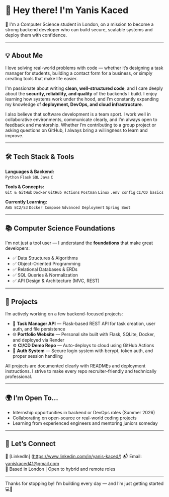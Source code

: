 # 👋 Hey there! I'm Yanis Kaced

🎯 I'm a Computer Science student in London, on a mission to become a strong backend developer who can build secure, scalable systems and deploy them with confidence.

---

## 💡 About Me

I love solving real-world problems with code — whether it’s designing a task manager for students, building a contact form for a business, or simply creating tools that make life easier.

I'm passionate about writing **clean, well-structured code**, and I care deeply about the **security, reliability, and quality** of the backends I build. I enjoy learning how systems work under the hood, and I’m constantly expanding my knowledge of **deployment, DevOps, and cloud infrastructure**.

I also believe that software development is a team sport. I work well in collaborative environments, communicate clearly, and I’m always open to feedback and mentorship. Whether I’m contributing to a group project or asking questions on GitHub, I always bring a willingness to learn and improve.

---

## 🛠️ Tech Stack & Tools

**Languages & Backend:**  
`Python` `Flask` `SQL` `Java` `C`

**Tools & Concepts:**  
`Git & GitHub` `Docker` `GitHub Actions` `Postman` `Linux` `.env config` `CI/CD basics`

**Currently Learning:**  
`AWS EC2/S3` `Docker Compose` `Advanced Deployment` `Spring Boot`

---

## 📚 Computer Science Foundations

I'm not just a tool user — I understand the **foundations** that make great developers:

- ✅ Data Structures & Algorithms
- ✅ Object-Oriented Programming
- ✅ Relational Databases & ERDs
- ✅ SQL Queries & Normalization
- ✅ API Design & Architecture (MVC, REST)

---

## 🚀 Projects

I’m actively working on a few backend-focused projects:

- 🧩 **Task Manager API** — Flask-based REST API for task creation, user auth, and file persistence  
- 🌐 **Portfolio Website** — Personal site built with Flask, SQLite, Docker, and deployed via Render  
- ⚙️ **CI/CD Demo Repo** — Auto-deploys to cloud using GitHub Actions  
- 🔐 **Auth System** — Secure login system with bcrypt, token auth, and proper session handling

All projects are documented clearly with READMEs and deployment instructions. I strive to make every repo recruiter-friendly and technically professional.

---

## 🌍 I’m Open To...

- Internship opportunities in backend or DevOps roles (Summer 2026)
- Collaborating on open-source or real-world coding projects
- Learning from experienced engineers and mentoring juniors someday

---

## 🤝 Let’s Connect

📌 [LinkedIn] (https://www.linkedin.com/in/yanis-kaced/)
📬 Email: yaniskaced41@gmail.com  
📍 Based in London | Open to hybrid and remote roles

---

Thanks for stopping by! I’m building every day — and I’m just getting started 💻🚀


